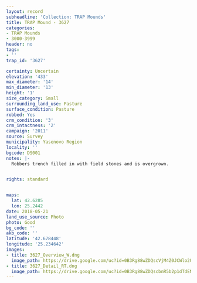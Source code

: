 ```yaml
---
layout: record
subheadline: 'Collection: TRAP Mounds'
title: TRAP Mound - 3627
categories:
- TRAP Mounds
- 3000-3999
header: no
tags:
- ''
trap_id: '3627'

certainty: Uncertain
elevation: '433'
max_diameter: '14'
min_diameter: '13'
height: '1'
size_category: Small
surrounding_land_use: Pasture
surface_condition: Pasture
robbed: Yes
crm_condition: '3'
crm_intactness: '2'
campaign: '2011'
source: Survey
municipality: Yasenovo Region
locality: ''
bgcode: DS001
notes: |-
  Robbers trench filled in with field stones and is overgrown.


rights: standard


maps:
  lat: 42.6285
  lon: 25.2442
date: 2018-05-21
land_use_source: Photo
photo: Good
bg_code: ''
akb_code: ''
latitude: '42.678448'
longitude: '25.234642'
images:
- title: 3627_Overview_W.dng
  image_path: https://drive.google.com/uc?id=0B3Rg88wZDQscVjM4Z0JCWlo2UFU
- title: 3627_Detail_RT.dng
  image_path: https://drive.google.com/uc?id=0B3Rg88wZDQscbnR5b2p1dTdENXM
---
```

